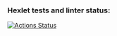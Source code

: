 ### Hexlet tests and linter status:
[![Actions Status](https://github.com/badcookie/devops-for-programmers-project-lvl2/workflows/hexlet-check/badge.svg)](https://github.com/badcookie/devops-for-programmers-project-lvl2/actions)